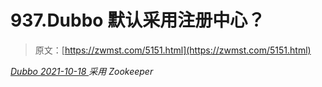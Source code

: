 <!--yml
category: 未分类
date: 0001-01-01 00:00:00
-->

# 937.Dubbo 默认采用注册中心？

> 原文：[https://zwmst.com/5151.html](https://zwmst.com/5151.html)

   [ *Dubbo* ](https://zwmst.com/dubbo)*[ <time datetime="2021-10-19T01:08:53+08:00"> 2021-10-18 </time> ](https://zwmst.com/5151.html)  采用 Zookeeper*
